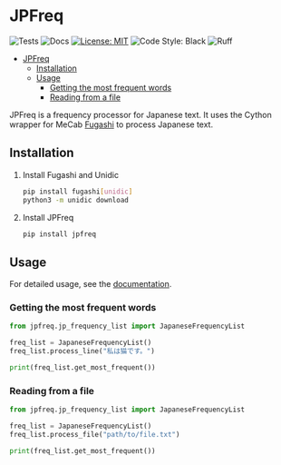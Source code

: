 # JPFreq

![Tests](https://github.com/Marley-Mulvin-Broome/JapaneseFrequencyProcessor/actions/workflows/test.yaml/badge.svg)
![Docs](https://github.com/Marley-Mulvin-Broome/JapaneseFrequencyProcessor/actions/workflows/docs.yaml/badge.svg)
[![License: MIT](https://img.shields.io/badge/License-MIT-yellow.svg)](https://opensource.org/licenses/MIT)
![Code Style: Black](https://camo.githubusercontent.com/d91ed7ac7abbd5a6102cbe988dd8e9ac21bde0a73d97be7603b891ad08ce3479/68747470733a2f2f696d672e736869656c64732e696f2f62616467652f636f64652532307374796c652d626c61636b2d3030303030302e737667)
![Ruff](https://img.shields.io/endpoint?url=https://raw.githubusercontent.com/astral-sh/ruff/main/assets/badge/v2.json)


<!-- TOC -->
* [JPFreq](#jpfreq)
  * [Installation](#installation)
  * [Usage](#usage)
    * [Getting the most frequent words](#getting-the-most-frequent-words)
    * [Reading from a file](#reading-from-a-file)
<!-- TOC -->

JPFreq is a frequency processor for Japanese text. It uses the Cython wrapper for MeCab [Fugashi](https://github.com/polm/fugashi) 
to process Japanese text.

## Installation

1. Install Fugashi and Unidic
    ```bash
   pip install fugashi[unidic]
   python3 -m unidic download
    ```
2. Install JPFreq
    ```bash
    pip install jpfreq
    ```

## Usage

For detailed usage, see the [documentation](https://marley-mulvin-broome.github.io/JapaneseFrequencyProcessor/).

### Getting the most frequent words

```python
from jpfreq.jp_frequency_list import JapaneseFrequencyList

freq_list = JapaneseFrequencyList()
freq_list.process_line("私は猫です。")

print(freq_list.get_most_frequent())
```

### Reading from a file

```python
from jpfreq.jp_frequency_list import JapaneseFrequencyList

freq_list = JapaneseFrequencyList()
freq_list.process_file("path/to/file.txt")

print(freq_list.get_most_frequent())
```
